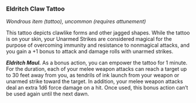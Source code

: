 ### Eldritch Claw Tattoo
*Wondrous item (tattoo), uncommon (requires attunement)*

This tattoo depicts clawlike forms and other jagged shapes. While the tattoo is on your skin, your Unarmed Strikes are considered magical for the purpose of overcoming immunity and resistance to nonmagical attacks, and you gain a +1 bonus to attack and damage rolls with unarmed strikes.

***Eldritch Maul.*** As a bonus action, you can empower the tattoo for 1 minute. For the duration, each of your melee weapon attacks can reach a target up to 30 feet away from you, as tendrils of ink launch from your weapon or unarmed strike toward the target. In addition, your melee weapon attacks deal an extra 1d6 force damage on a hit. Once used, this bonus action can’t be used again until the next dawn.
